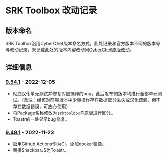 # SRK Toolbox 改动记录

## 版本命名

SRK Toolbox沿用CyberChef版本命名方式，此处记录和官方版本不同的版本号与改动记录，未记载此处的版本内容改动同[CyberChef原版改动](https://github.com/gchq/CyberChef/blob/master/CHANGELOG.md)。

## 详细信息

### [9.54.1] - 2022-12-05
- 彻底汉化单元测试并修复对应操作的bug，此后发布的版本均进行全部单元测试。（备注：经核对前期版本中少量操作存在数据部分丢失或汉化疏漏，但不存在数据错误，可放心使用）
- 将Package名称修改为`srktoolbox`与原版进行区分。
- Toastr的一处显示bug修复。

### [9.49.1] - 2022-11-23
- 启用Github Actions作为CI，添加docker镜像。
- 替换SnackbarJS为Toastr。

[9.54.1]: https://github.com/Raka-loah/SRK-Toolbox/releases/tag/v9.54.1
[9.49.1]: https://github.com/Raka-loah/SRK-Toolbox/releases/tag/v9.49.1